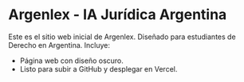 # Argenlex - IA Jurídica Argentina

Este es el sitio web inicial de Argenlex. Diseñado para estudiantes de Derecho en Argentina. Incluye:

- Página web con diseño oscuro.
- Listo para subir a GitHub y desplegar en Vercel.
